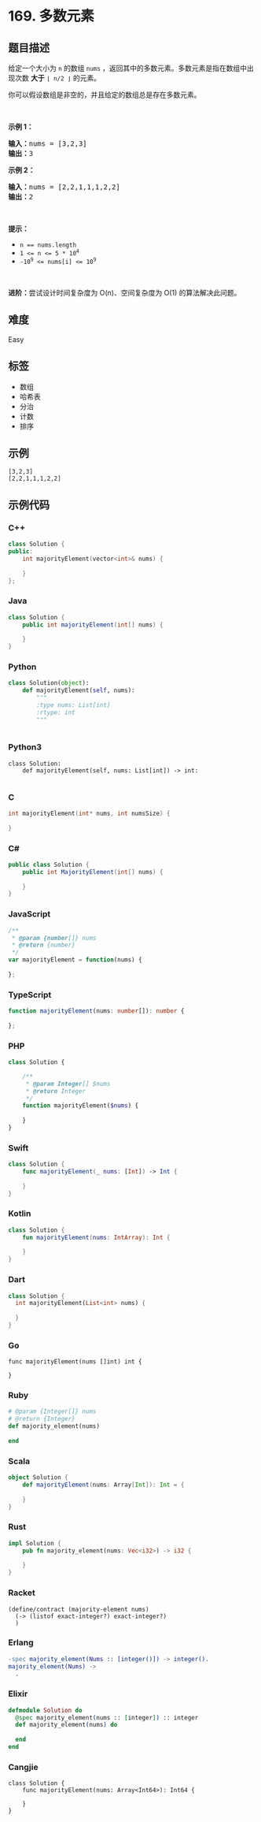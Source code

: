 # 169. 多数元素

## 题目描述

<p>给定一个大小为 <code>n</code><em> </em>的数组&nbsp;<code>nums</code> ，返回其中的多数元素。多数元素是指在数组中出现次数 <strong>大于</strong>&nbsp;<code>⌊ n/2 ⌋</code>&nbsp;的元素。</p>

<p>你可以假设数组是非空的，并且给定的数组总是存在多数元素。</p>

<p>&nbsp;</p>

<p><strong>示例&nbsp;1：</strong></p>

<pre>
<strong>输入：</strong>nums = [3,2,3]
<strong>输出：</strong>3</pre>

<p><strong>示例&nbsp;2：</strong></p>

<pre>
<strong>输入：</strong>nums = [2,2,1,1,1,2,2]
<strong>输出：</strong>2
</pre>

<p>&nbsp;</p>
<strong>提示：</strong>

<ul>
	<li><code>n == nums.length</code></li>
	<li><code>1 &lt;= n &lt;= 5 * 10<sup>4</sup></code></li>
	<li><code>-10<sup>9</sup> &lt;= nums[i] &lt;= 10<sup>9</sup></code></li>
</ul>

<p>&nbsp;</p>

<p><strong>进阶：</strong>尝试设计时间复杂度为 O(n)、空间复杂度为 O(1) 的算法解决此问题。</p>


## 难度

Easy

## 标签

- 数组
- 哈希表
- 分治
- 计数
- 排序

## 示例

```
[3,2,3]
[2,2,1,1,1,2,2]
```

## 示例代码

### C++

```cpp
class Solution {
public:
    int majorityElement(vector<int>& nums) {
        
    }
};
```

### Java

```java
class Solution {
    public int majorityElement(int[] nums) {
        
    }
}
```

### Python

```python
class Solution(object):
    def majorityElement(self, nums):
        """
        :type nums: List[int]
        :rtype: int
        """
        
```

### Python3

```python3
class Solution:
    def majorityElement(self, nums: List[int]) -> int:
        
```

### C

```c
int majorityElement(int* nums, int numsSize) {
    
}
```

### C#

```csharp
public class Solution {
    public int MajorityElement(int[] nums) {
        
    }
}
```

### JavaScript

```javascript
/**
 * @param {number[]} nums
 * @return {number}
 */
var majorityElement = function(nums) {
    
};
```

### TypeScript

```typescript
function majorityElement(nums: number[]): number {
    
};
```

### PHP

```php
class Solution {

    /**
     * @param Integer[] $nums
     * @return Integer
     */
    function majorityElement($nums) {
        
    }
}
```

### Swift

```swift
class Solution {
    func majorityElement(_ nums: [Int]) -> Int {
        
    }
}
```

### Kotlin

```kotlin
class Solution {
    fun majorityElement(nums: IntArray): Int {
        
    }
}
```

### Dart

```dart
class Solution {
  int majorityElement(List<int> nums) {
    
  }
}
```

### Go

```golang
func majorityElement(nums []int) int {
    
}
```

### Ruby

```ruby
# @param {Integer[]} nums
# @return {Integer}
def majority_element(nums)
    
end
```

### Scala

```scala
object Solution {
    def majorityElement(nums: Array[Int]): Int = {
        
    }
}
```

### Rust

```rust
impl Solution {
    pub fn majority_element(nums: Vec<i32>) -> i32 {
        
    }
}
```

### Racket

```racket
(define/contract (majority-element nums)
  (-> (listof exact-integer?) exact-integer?)
  )
```

### Erlang

```erlang
-spec majority_element(Nums :: [integer()]) -> integer().
majority_element(Nums) ->
  .
```

### Elixir

```elixir
defmodule Solution do
  @spec majority_element(nums :: [integer]) :: integer
  def majority_element(nums) do
    
  end
end
```

### Cangjie

```cangjie
class Solution {
    func majorityElement(nums: Array<Int64>): Int64 {

    }
}
```

